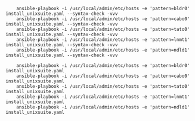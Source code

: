 



        ansible-playbook -i /usr/local/admin/etc/hosts -e 'pattern=bldr0' install_unixsuite.yaml --syntax-check -vvv
        ansible-playbook -i /usr/local/admin/etc/hosts -e 'pattern=cabo0' install_unixsuite.yaml --syntax-check -vvv
        ansible-playbook -i /usr/local/admin/etc/hosts -e 'pattern=tato0' install_unixsuite.yaml --syntax-check -vvv
        ansible-playbook -i /usr/local/admin/etc/hosts -e 'pattern=lnmt1' install_unixsuite.yaml --syntax-check -vvv
        ansible-playbook -i /usr/local/admin/etc/hosts -e 'pattern=ndld1' install_unixsuite.yaml --syntax-check -vvv

        ansible-playbook -i /usr/local/admin/etc/hosts -e 'pattern=bldr0' install_unixsuite.yaml
        ansible-playbook -i /usr/local/admin/etc/hosts -e 'pattern=cabo0' install_unixsuite.yaml
        ansible-playbook -i /usr/local/admin/etc/hosts -e 'pattern=tato0' install_unixsuite.yaml
        ansible-playbook -i /usr/local/admin/etc/hosts -e 'pattern=lnmt1' install_unixsuite.yaml
        ansible-playbook -i /usr/local/admin/etc/hosts -e 'pattern=ndld1' install_unixsuite.yaml



